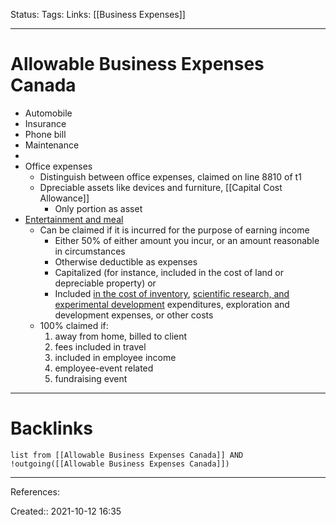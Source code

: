 
Status: 
Tags: 
Links: [[Business Expenses]]
___
# Allowable Business Expenses Canada
- Automobile
- Insurance
- Phone bill
- Maintenance
- 
- Office expenses
	- Distinguish between office expenses, claimed on line 8810 of t1
	- Dpreciable assets like devices and furniture, [[Capital Cost Allowance]]
		- Only portion as asset
- [Entertainment and meal](https://www.thebalancesmb.com/expenses-on-canada-income-tax-2948625)
	- Can be claimed if it is incurred for the purpose of earning income
		- Either 50% of either amount you incur, or an amount reasonable in circumstances
		- Otherwise deductible as expenses
		- Capitalized (for instance, included in the cost of land or depreciable property) or
		- Included [in the cost of inventory](https://www.thebalancesmb.com/inventory-carrying-costs-2221373), [scientific research, and experimental development](https://www.thebalancesmb.com/sr-ed-tax-credit-2948636) expenditures, exploration and development expenses, or other costs
	- 100% claimed if:
		1. away from home, billed to client
		2. fees included in travel
		3. included in employee income
		4. employee-event related
		5. fundraising event

___
# Backlinks
```dataview
list from [[Allowable Business Expenses Canada]] AND !outgoing([[Allowable Business Expenses Canada]])
```
___
References:

Created:: 2021-10-12 16:35
 